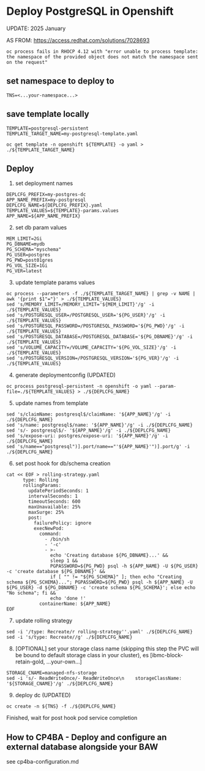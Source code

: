 # Deploy PostgreSQL in Openshift

UPDATE: 2025 January

AS FROM: https://access.redhat.com/solutions/7028693

```
oc process fails in RHOCP 4.12 with "error unable to process template: the namespace of the provided object does not match the namespace sent on the request"
```

## set namespace to deploy to
```
TNS=<...your-namespace...>
```

## save template locally
```
TEMPLATE=postgresql-persistent
TEMPLATE_TARGET_NAME=my-postgresql-template.yaml

oc get template -n openshift ${TEMPLATE} -o yaml > ./${TEMPLATE_TARGET_NAME}
```
## Deploy

1. set deployment names
```
DEPLCFG_PREFIX=my-postgres-dc
APP_NAME_PREFIX=my-postgresql
DEPLCFG_NAME=${DEPLCFG_PREFIX}.yaml
TEMPLATE_VALUES=${TEMPLATE}-params.values
APP_NAME=${APP_NAME_PREFIX}
```

2. set db param values
```
MEM_LIMIT=2Gi
PG_DBNAME=mydb
PG_SCHEMA="myschema"
PG_USER=postgres
PG_PWD=post01gres
PG_VOL_SIZE=1Gi
PG_VER=latest
```

3. update template params values
```
oc process --parameters -f ./${TEMPLATE_TARGET_NAME} | grep -v NAME | awk '{print $1"="}' > ./${TEMPLATE_VALUES}
sed 's/MEMORY_LIMIT=/MEMORY_LIMIT='${MEM_LIMIT}'/g' -i ./${TEMPLATE_VALUES}
sed 's/POSTGRESQL_USER=/POSTGRESQL_USER='${PG_USER}'/g' -i ./${TEMPLATE_VALUES}
sed 's/POSTGRESQL_PASSWORD=/POSTGRESQL_PASSWORD='${PG_PWD}'/g' -i ./${TEMPLATE_VALUES}
sed 's/POSTGRESQL_DATABASE=/POSTGRESQL_DATABASE='${PG_DBNAME}'/g' -i ./${TEMPLATE_VALUES}
sed 's/VOLUME_CAPACITY=/VOLUME_CAPACITY='${PG_VOL_SIZE}'/g' -i ./${TEMPLATE_VALUES}
sed 's/POSTGRESQL_VERSION=/POSTGRESQL_VERSION='${PG_VER}'/g' -i ./${TEMPLATE_VALUES}
```

4. generate deploymentconfig (UPDATED)
```
oc process postgresql-persistent -n openshift -o yaml --param-file=./${TEMPLATE_VALUES} > ./${DEPLCFG_NAME}
```

5. update names from template
```
sed 's/claimName: postgresql$/claimName: '${APP_NAME}'/g' -i ./${DEPLCFG_NAME}
sed 's/name: postgresql$/name: '${APP_NAME}'/g' -i ./${DEPLCFG_NAME}
sed 's/- postgresql$/- '${APP_NAME}'/g' -i ./${DEPLCFG_NAME}
sed 's/expose-uri: postgres/expose-uri: '${APP_NAME}'/g' -i ./${DEPLCFG_NAME}
sed 's/name=="postgresql")].port/name=="'${APP_NAME}'")].port/g' -i ./${DEPLCFG_NAME}
```

6. set post hook for db/schema creation
```
cat << EOF > rolling-strategy.yaml
      type: Rolling
      rollingParams:
        updatePeriodSeconds: 1
        intervalSeconds: 1
        timeoutSeconds: 600
        maxUnavailable: 25%
        maxSurge: 25%
        post:
          failurePolicy: ignore
          execNewPod:
            command:
              - /bin/sh
              - '-c'
              - >-
                echo 'Creating database ${PG_DBNAME}...' && 
                sleep 1 && 
                PGPASSWORD=${PG_PWD} psql -h ${APP_NAME} -U ${PG_USER} -c 'create database ${PG_DBNAME}' && 
                if [ "" != "${PG_SCHEMA}" ]; then echo "Creating schema ${PG_SCHEMA}..."; PGPASSWORD=${PG_PWD} psql -h ${APP_NAME} -U ${PG_USER} -d ${PG_DBNAME} -c 'create schema ${PG_SCHEMA}'; else echo "No schema"; fi &&
                echo 'done !'
            containerName: ${APP_NAME}
EOF
```

7. update rolling strategy
```
sed -i '/type: Recreate/r rolling-strategy''.yaml' ./${DEPLCFG_NAME}
sed -i 's/type: Recreate//g' ./${DEPLCFG_NAME}
```

8. [OPTIONAL] set your storage class name (skipping this step the PVC will be bound to default storage class in your cluster), es [ibmc-block-retain-gold, ...your-own...]
```
STORAGE_CNAME=managed-nfs-storage
sed -i 's/- ReadWriteOnce/- ReadWriteOnce\n    storageClassName: '${STORAGE_CNAME}'/g' ./${DEPLCFG_NAME}
```

9. deploy dc (UPDATED)
```
oc create -n ${TNS} -f ./${DEPLCFG_NAME}
```

Finished, wait for post hook pod service completion


## How to CP4BA - Deploy and configure an external database alongside your BAW

see cp4ba-configuration.md
